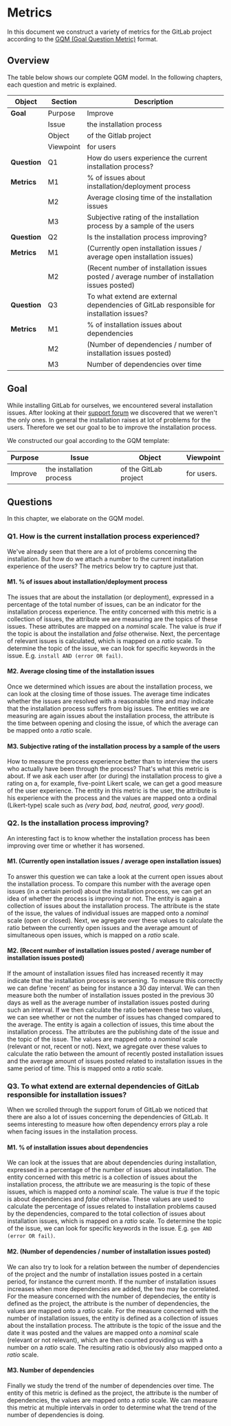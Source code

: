 # Metrics

In this document we construct a variety of metrics for the GitLab project according to the [GQM (Goal Question Metric)](http://fub-taslim.googlecode.com/svn/trunk/WEMSE/INSTICC_Conference_Latex/gqm.pdf) format.

## Overview

The table below shows our complete QGM model. In the following chapters, each question and metric is explained.

| Object       | Section   | Description |
|--------------|-----------|-------------|
| **Goal**     | Purpose   | Improve |
|              | Issue     | the installation process |
|              | Object    | of the Gitlab project |
|              | Viewpoint | for users |
| **Question** | Q1 | How do users experience the current installation process? |
| **Metrics**  | M1 | % of issues about installation/deployment process |
|              | M2 | Average closing time of the installation issues |
|              | M3 | Subjective rating of the installation process by a sample of the users |
| **Question** | Q2 | Is the installation process improving? |
| **Metrics**  | M1 | (Currently open installation issues / average open installation issues) |
|              | M2 | (Recent number of installation issues posted / average number of installation issues posted) |
| **Question** | Q3 | To what extend are external dependencies of GitLab responsible for installation issues? |
| **Metrics**  | M1 | % of installation issues about dependencies |
|              | M2 | (Number of dependencies / number of installation issues posted) |
|              | M3 | Number of dependencies over time

## Goal

While installing GitLab for ourselves, we encountered several installation issues. After looking at their [support forum](https://groups.google.com/forum/#!forum/gitlabhq) we discovered that we weren't the only ones. In general the installation raises at lot of problems for the users. Therefore we set our goal to be to improve the installation process.

We constructed our goal according to the GQM template:

| Purpose | Issue | Object | Viewpoint |
|---------|-------|--------|-----------|
| Improve | the installation process | of the GitLab project | for users. |

## Questions
In this chapter, we elaborate on the GQM model.

### Q1. How is the current installation process experienced?
We've already seen that there are a lot of problems concerning the installation. But how do we attach a number to the current installation experience of the users? The metrics below try to capture just that.

#### M1. % of issues about installation/deployment process
The issues that are about the installation (or deployment), expressed in a percentage of the total number of issues, can be an indicator for the installation process experience. The entity concerned with this metric is a collection of issues, the attribute we are measuring are the topics of these issues. These attributes are mapped on a *nominal* scale. The value is *true* if the topic is about the installation and *false* otherwise. Next, the percentage of relevant issues is calculated, which is mapped on a *ratio* scale. To determine the topic of the issue, we can look for specific keywords in the issue. E.g. `install AND (error OR fail)`.

#### M2. Average closing time of the installation issues
Once we determined which issues are about the installation process, we can look at the closing time of those issues. The average time indicates whether the issues are resolved with a reasonable time and may indicate that the installation process suffers from big issues. The entities we are measuring are again issues about the installation process, the attribute is the time between opening and closing the issue, of which the average can be mapped onto a *ratio* scale.

#### M3. Subjective rating of the installation process by a sample of the users
How to measure the process experience better than to interview the users who actually have been through the process? That's what this metric is about. If we ask each user after (or during) the installation process to give a rating on a, for example, five-point Likert scale, we can get a good measure of the user experience. The entity in this metric is the user, the attribute is his experience with the process and the values are mapped onto a ordinal (Likert-type) scale such as *(very bad, bad, neutral, good, very good)*.

### Q2. Is the installation process improving?
An interesting fact is to know whether the installation process has been improving over time or whether it has worsened.

#### M1. (Currently open installation issues / average open installation issues)
To answer this question we can take a look at the current open issues about the installation process. To compare this number with the average open issues (in a certain period) about the installation process, we can get an idea of whether the process is improving or not. The entity is again a collection of issues about the installation process. The attribute is the state of the issue, the values of individual issues are mapped onto a *nominal* scale (open or closed). Next, we agregate over these values to calculate the ratio between the currently open issues and the average amount of simultaneous open issues, which is mapped on a *ratio* scale.

#### M2. (Recent number of installation issues posted / average number of installation issues posted)
If the amount of installation issues filed has increased recently it may indicate that the installation process is worsening. To measure this correctly we can define 'recent' as being for instance a 30 day interval. We can then measure both the number of installation issues posted in the previous 30 days as well as the average number of installation issues posted during such an interval. If we then calculate the ratio between these two values, we can see whether or not the number of issues has changed compared to the average. The entity is again a collection of issues, this time about the installation process. The attributes are the publishing date of the issue and the topic of the issue. The values are mapped onto a *nominal* scale (relevant or not, recent or not). Next, we agregate over these values to calculate the ratio between the amount of recently posted installation issues and the average amount of issues posted related to installation issues in the same period of time. This is mapped onto a *ratio* scale.

### Q3. To what extend are external dependencies of GitLab responsible for installation issues?
When we scrolled through the support forum of GitLab we noticed that there are also a lot of issues concerning the dependencies of GitLab. It seems interesting to measure how often dependency errors play a role when facing issues in the installation process.

#### M1. % of installation issues about dependencies
We can look at the issues that are about dependencies during installation, expressed in a percentage of the number of issues about installation. The entity concerned with this metric is a collection of issues about the installation process, the attribute we are measuring is the topic of these issues, which is mapped onto a *nominal* scale. The value is *true* if the topic is about dependencies and *false* otherwise. These values are used to calculate the percentage of issues related to installation problems caused by the dependencies, compared to the total collection of issues about installation issues, which is mapped on a *ratio* scale. To determine the topic of the issue, we can look for specific keywords in the issue. E.g. `gem AND (error OR fail)`.

#### M2. (Number of dependencies / number of installation issues posted)
We can also try to look for a relation between the number of dependencies of the project and the numbr of installation issues posted in a certain period, for instance the current month. If the number of installation issues increases when more dependencies are added, the two may be correlated. For the measure concerned with the number of dependecies, the entity is defined as the project, the attribute is the number of dependencies, the values are mapped onto a *ratio* scale. For the measure concerned with the number of installation issues, the entity is defined as a collection of issues about the installation process. The attribute is the topic of the issue and the date it was posted and the values are mapped onto a *nominal* scale (relevant or not relevant), which are then counted providing us with a number on a *ratio* scale. The resulting ratio is obviously also mapped onto a *ratio* scale.

#### M3. Number of dependencies
Finally we study the trend of the number of dependencies over time. The entity of this metric is defined as the project, the attribute is the number of dependencies, the values are mapped onto a *ratio* scale. We can measure this metric at multiple intervals in order to determine what the trend of the number of dependencies is doing.